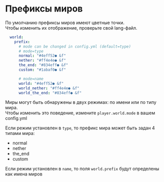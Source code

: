 # Префиксы миров

По умолчанию префиксы миров имеют цветные точки.  
Чтобы изменить их отображение, проверьте свой lang-файл.

```yaml
  world:
    prefix:
      # mode can be changed in config.yml (default=type)
      # mode=type
      normal: "#4eff52● &f"
      nether: "#ff4e4e● &f"
      the_end: "#834eff● &f"
      custom: "#1abaf0● &f"

      # mode=name
      world: "#4eff52● &f"
      world_nether: "#ff4e4e● &f"
      world_the_end: "#834eff● &f"
```

Миры могут быть обнаружены в двух режимах: по имени или по типу мира.  
Чтобы изменить это поведение, измените `player.world.mode` в вашем config.yml

Если режим установлен в `type`, то префикс мира может быть задан 4 типами мира:

- normal
- nether
- the_end
- custom

Если режим установлен в `name`, то поля `world.prefix` будут определены как имена миров
